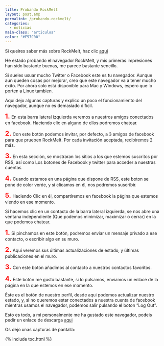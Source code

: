```yaml
---
title: Probando RockMelt
layout: post.amp
permalink: /probando-rockmelt/
categories:
  - noticias
main-class: "articulos"
color: "#F57C00"
---
```

Si queires saber más sobre RockMelt, haz clic [aqui][1]

He estado probando el navegador RockMelt, y mis primeras impresiones han sido bastante buenas, me parece bastante sencillo.

Si sueles usuar mucho Twitter o Facebook este es tu navegador. Aunque aun queden cosas por mejorar, creo que este navegador va a tener mucho exito. Por ahora solo está disponible para Mac y Windows, espero que lo porten a Linux tambien.

Aquí dejo algunas capturas y explico un poco el funcionamiento del navegador, aunque no es demasiado difícil.

<div class="separator" style="clear: both; text-align: center;">
<a href="https://4.bp.blogspot.com/_IlK2pNFFgGM/TO5UHD6wzlI/AAAAAAAAAGY/NXFDcbJRQ5s/s1600/principal.png" imageanchor="1" style="margin-left: 1em; margin-right: 1em;"><amp-img on="tap:lightbox1" role="button" tabindex="0" layout="responsive" border="0" src="https://4.bp.blogspot.com/_IlK2pNFFgGM/TO5UHD6wzlI/AAAAAAAAAGY/NXFDcbJRQ5s/s320/principal.png" /></a>
</div>
<span style="color:#f00; font-size:1.5em; font-weight:bold;">1. </span>En esta barra lateral izquierda veremos a nuestros amigos conectados en facebook. Haciendo clic en alguno de ellos podremos chatear.

<span style="color:#f00; font-size:1.5em; font-weight:bold;">2. </span>Con este botón podemos invitar, por defecto, a 3 amigos de facebook para que prueben RockMelt. Por cada invitación aceptada, recibiremos 2 más.

<span style="color:#f00; font-size:1.5em; font-weight:bold;">3. </span>En esta sección, se mostraran los sitios a los que estemos suscritos por RSS, así como Los botones de Facebook y twitter para acceder a nuestras cuentas.

<span style="color:#f00; font-size:1.5em; font-weight:bold;">4. </span>Cuando estamos en una página que dispone de RSS, este boton se pone de color verde, y si clicamos en él, nos podremos suscribir.

<span style="color:#f00; font-size:1.5em; font-weight:bold;">5. </span>Haciendo Clic en él, compartiremos en facebook la página que estemos viendo en ese momento.



Si hacemos clic en un contacto de la barra lateral izquierda, se nos abre una ventana independiente (Que podemos minimizar, maximizar o cerrar) en la que podemos chatear.

<div class="separator" style="clear: both; text-align: center;">
<a href="https://1.bp.blogspot.com/_IlK2pNFFgGM/TO5Pcw4ksuI/AAAAAAAAAGI/BVm4HImHcF8/s1600/chat1.png" imageanchor="1" style="margin-left: 1em; margin-right: 1em;"><amp-img on="tap:lightbox1" role="button" tabindex="0" layout="responsive" border="0" src="https://1.bp.blogspot.com/_IlK2pNFFgGM/TO5Pcw4ksuI/AAAAAAAAAGI/BVm4HImHcF8/s320/chat1.png" /></a>
</div>
<span style="color:#f00; font-size:1.5em; font-weight:bold;">1. </span>Si pinchamos en este botón, podremos enviar un mensaje privado a ese contacto, o escribir algo en su muro.

<span style="color:#f00; font-size:1.5em; font-weight:bold;">2. </span> Aquí veremos sus últimas actualizaciones de estado, y últimas publicaciones en el muro.

<span style="color:#f00; font-size:1.5em; font-weight:bold;">3. </span>Con este botón añadimos al contacto a nuestros contactos favoritos.

<span style="color:#f00; font-size:1.5em; font-weight:bold;">4. </span>Este botón me gustó bastante, si lo pulsamos, enviamos un enlace de la página en la que estemos en ese momento.

<div class="separator" style="clear: both; text-align: center;">
<a href="https://2.bp.blogspot.com/_IlK2pNFFgGM/TO5SLPsoFbI/AAAAAAAAAGM/Eh4W0XfMpAY/s1600/profileclic.png" imageanchor="1" style="margin-left: 1em; margin-right: 1em;"><amp-img on="tap:lightbox1" role="button" tabindex="0" layout="responsive" border="0" src="https://2.bp.blogspot.com/_IlK2pNFFgGM/TO5SLPsoFbI/AAAAAAAAAGM/Eh4W0XfMpAY/s320/profileclic.png" /></a>
</div>

Éste es el botón de nuestro perfil, desde aqui podemos actualizar nuestro estado, y, si no queremos estar conectados a nuestra cuenta de facebook mientras usamos el navegador, podemos salir pulsando el boton &#8220;Log Out&#8221;.



Esto es todo, a mi personalmente me ha gustado este navegador, podeis pedir un enlace de descarga <a target="_blank" href="http://www.rockmelt.com/">aqui</a>

Os dejo unas capturas de pantalla:

<div class="separator" style="clear: both; text-align: center;">
<a href="https://1.bp.blogspot.com/_IlK2pNFFgGM/TO5XTwlUxaI/AAAAAAAAAGc/_L7evpOeTco/s1600/feed.png" imageanchor="1" style="margin-left: 1em; margin-right: 1em;"><amp-img on="tap:lightbox1" role="button" tabindex="0" layout="responsive" border="0" height="179" src="https://1.bp.blogspot.com/_IlK2pNFFgGM/TO5XTwlUxaI/AAAAAAAAAGc/_L7evpOeTco/s320/feed.png" width="320" /></a>
</div>
<div class="separator" style="clear: both; text-align: center;">
<a href="https://4.bp.blogspot.com/_IlK2pNFFgGM/TO5XWqHhpOI/AAAAAAAAAGg/302VsQxGXC8/s1600/friends.png" imageanchor="1" style="margin-left: 1em; margin-right: 1em;"><amp-img on="tap:lightbox1" role="button" tabindex="0" layout="responsive" border="0" height="179" src="https://4.bp.blogspot.com/_IlK2pNFFgGM/TO5XWqHhpOI/AAAAAAAAAGg/302VsQxGXC8/s320/friends.png" width="320" /></a>
</div>
<div class="separator" style="clear: both; text-align: center;">
<a href="https://1.bp.blogspot.com/_IlK2pNFFgGM/TO5XZec8rhI/AAAAAAAAAGk/1lMmLufkYOU/s1600/perfil.png" imageanchor="1" style="margin-left: 1em; margin-right: 1em;"><amp-img on="tap:lightbox1" role="button" tabindex="0" layout="responsive" border="0" height="179" src="https://1.bp.blogspot.com/_IlK2pNFFgGM/TO5XZec8rhI/AAAAAAAAAGk/1lMmLufkYOU/s320/perfil.png" width="320" /></a>
</div>
<div class="separator" style="clear: both; text-align: center;">
<a href="https://2.bp.blogspot.com/_IlK2pNFFgGM/TO5XcVcrKjI/AAAAAAAAAGo/E1fNJEq8Ws0/s1600/profile.png" imageanchor="1" style="margin-left: 1em; margin-right: 1em;"><amp-img on="tap:lightbox1" role="button" tabindex="0" layout="responsive" border="0" height="179" src="https://2.bp.blogspot.com/_IlK2pNFFgGM/TO5XcVcrKjI/AAAAAAAAAGo/E1fNJEq8Ws0/s320/profile.png" width="320" /></a>
</div>
<div class="separator" style="clear: both; text-align: center;">
<a href="https://1.bp.blogspot.com/_IlK2pNFFgGM/TO5Xffgh1JI/AAAAAAAAAGs/YIJH3F8p-7E/s1600/twitter.png" imageanchor="1" style="margin-left: 1em; margin-right: 1em;"><amp-img on="tap:lightbox1" role="button" tabindex="0" layout="responsive" border="0" height="179" src="https://1.bp.blogspot.com/_IlK2pNFFgGM/TO5Xffgh1JI/AAAAAAAAAGs/YIJH3F8p-7E/s320/twitter.png" width="320" /></a>
</div>
<div class="separator" style="clear: both; text-align: center;">
<a href="https://4.bp.blogspot.com/_IlK2pNFFgGM/TO5XlHWcKsI/AAAAAAAAAGw/keQi7p95OTM/s1600/updatesver.png" imageanchor="1" style="margin-left: 1em; margin-right: 1em;"><amp-img on="tap:lightbox1" role="button" tabindex="0" layout="responsive" border="0" height="179" src="https://4.bp.blogspot.com/_IlK2pNFFgGM/TO5XlHWcKsI/AAAAAAAAAGw/keQi7p95OTM/s320/updatesver.png" width="320" /></a>
</div>



 [1]: https://elbauldelprogramador.com/rockmelt-una-navegador-social-basado-en/

{% include toc.html %}
